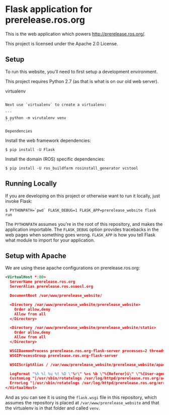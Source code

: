 Flask application for prerelease.ros.org
========================================

This is the web application which powers http://prerelease.ros.org/.

This project is licensed under the Apache 2.0 License.

Setup
-----

To run this website, you'll need to first setup a development environment.

This project requires Python 2.7 (as that is what is on our old web server).

virtualenv
~~~~~~~~~~

Next use `virtualenv` to create a virtualenv:

```
$ python -m virutalenv venv
```

Dependencies
~~~~~~~~~~~~

Install the web framework dependencies:

```
$ pip install -U Flask
```

Install the domain (ROS) specific dependencies:

```
$ pip install -U ros_buildfarm rosinstall_generator vcstool
```

Running Locally
---------------

If you are developing on this project or otherwise want to run it locally, just invoke Flask:

```
$ PYTHONPATH=`pwd` FLASK_DEBUG=1 FLASK_APP=prerelease_website flask run
```

The `PYTHONPATH` assumes you're in the root of this repository, and makes the application importable.
The `FLASK_DEBUG` option provides tracebacks in the web pages when something goes wrong.
`FLASK_APP` is how you tell Flask what module to import for your application.

Setup with Apache
-----------------

We are using these apache configurations on prerelease.ros.org:

```xml
<VirtualHost *:80>
  ServerName prerelease.ros.org
  ServerAlias prerelease.ros.osuosl.org

  DocumentRoot /var/www/prerelease_website/

  <Directory /var/www/prerelease_website/prerelease_website>
    Order allow,deny
    Allow from all
  </Directory>

  <Directory /var/www/prerelease_website/prerelease_website/static>
    Order allow,deny
    Allow from all
  </Directory>

  WSGIDaemonProcess prerelease.ros.org-flask-server processes=2 threads=15 display-name=%{GROUP}
  WSGIProcessGroup prerelease.ros.org-flask-server

  WSGIScriptAlias / /var/www/prerelease_website/prerelease_website/apache/flask.wsgi

  LogFormat "%h %l %u %t %D \"%r\" %>s %b \"%{Referer}i\" \"%{User-agent}i\"" simple
  CustomLog "|/usr/sbin/rotatelogs /var/log/httpd/prerelease.ros.org/access/%Y%m%d.log 86400" simple
  ErrorLog "|/usr/sbin/rotatelogs /var/log/httpd/prerelease.ros.org/error/%Y%m%d.log 86400"
</VirtualHost>
```

And as you can see it is using the `flask.wsgi` file in this repository, which assumes the repository is placed at `/var/www/prerelease_website` and that the virtualenv is in that folder and called `venv`.
